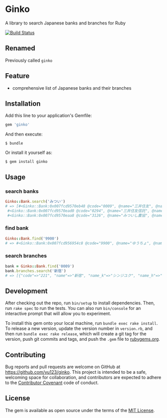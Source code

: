 # Ginko
A library to search Japanese banks and branches for Ruby

[![Build Status](https://travis-ci.org/yu123/ginko.png)](https://travis-ci.org/yu123/ginko)

## Renamed
Previously called `ginko`

## Feature
- comprehensive list of Japanese banks and their branches


## Installation

Add this line to your application's Gemfile:

```ruby
gem 'ginko'
```

And then execute:

    $ bundle

Or install it yourself as:

    $ gem install ginko

## Usage
### search banks
```ruby
Ginko::Bank.search('みつい')
# => [#<Ginko::Bank:0x007fcd9570eb48 @code="0009", @name="三井住友", @name_e="mitsuisumitomo", @name_h="みついすみとも", @name_k="ミツイスミトモ">,
 #<Ginko::Bank:0x007fcd9570ead0 @code="0294", @name="三井住友信託", @name_e="mitsuisumitomoshintaku", @name_h="みついすみともしんたく", @name_k="ミツイスミトモシンタク">,
 #<Ginko::Bank:0x007fcd9570eaa8 @code="3126", @name="みついし農協", @name_e="mitsuishinoukiyou", @name_h="みついしのうきよう", @name_k="ミツイシノウキヨウ">]

```

### find bank
```ruby
Ginko::Bank.find('9900')
# => #<Ginko::Bank:0x007fcd956954c8 @code="9900", @name="ゆうちょ", @name_e="yuuchiyo", @name_h="ゆうちよ", @name_k="ユウチヨ">
```

### search branches
```ruby
bank = Ginko::Bank.find('0009')
bank.branches.search('新宿')
# => [{"code"=>"221", "name"=>"新宿", "name_k"=>"シンジユク", "name_h"=>"しんじゆく", "name_e"=>"shinjiyuku"},{"code"=>"259", "name"=>"新宿西口", "name_k"=>"シンジユクニシグチ", "name_h"=>"しんじゆくにしぐち", "name_e"=>"shinjiyukunishiguchi"},{"code"=>"661", "name"=>"新宿通", "name_k"=>"シンジユクドオリ", "name_h"=>"しんじゆくどおり", "name_e"=>"shinjiyukudoori"}]
```

## Development

After checking out the repo, run `bin/setup` to install dependencies. Then, run `rake spec` to run the tests. You can also run `bin/console` for an interactive prompt that will allow you to experiment.

To install this gem onto your local machine, run `bundle exec rake install`. To release a new version, update the version number in `version.rb`, and then run `bundle exec rake release`, which will create a git tag for the version, push git commits and tags, and push the `.gem` file to [rubygems.org](https://rubygems.org).

## Contributing

Bug reports and pull requests are welcome on GitHub at https://github.com/yu123/ginko. This project is intended to be a safe, welcoming space for collaboration, and contributors are expected to adhere to the [Contributor Covenant](http://contributor-covenant.org) code of conduct.


## License

The gem is available as open source under the terms of the [MIT License](http://opensource.org/licenses/MIT).
